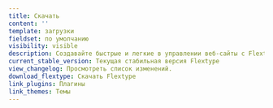 ```yaml
---
title: Скачать
content: ''
template: загрузки
fieldset: по умолчанию
visibility: visible
description: Создавайте быстрые и легкие в управлении веб-сайты c Flextype.
current_stable_version: Текущая стабильная версия Flextype
view_changelog: Просмотреть список изменений.
download_flextype: Скачать Flextype
link_plugins: Плагины
link_themes: Темы
---
```


